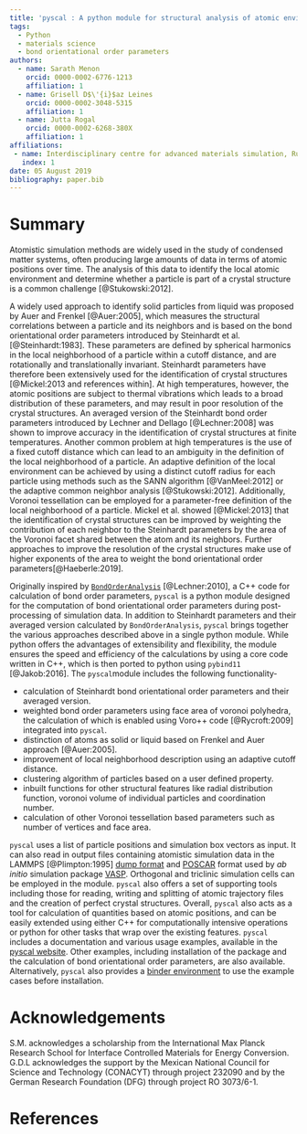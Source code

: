 ```yaml
---
title: 'pyscal : A python module for structural analysis of atomic environments'
tags:
  - Python
  - materials science
  - bond orientational order parameters
authors:
  - name: Sarath Menon
    orcid: 0000-0002-6776-1213
    affiliation: 1
  - name: Grisell D$\'{i}$az Leines
    orcid: 0000-0002-3048-5315
    affiliation: 1
  - name: Jutta Rogal
    orcid: 0000-0002-6268-380X
    affiliation: 1
affiliations:
 - name: Interdisciplinary centre for advanced materials simulation, Ruhr-Universit$\"{a}t$ Bochum, 44780     Bochum, Germany
   index: 1
date: 05 August 2019
bibliography: paper.bib
---
```



# Summary

Atomistic simulation methods are widely used in the study of condensed matter systems, often producing large amounts of data in terms of atomic positions over time. The analysis of this data to identify the local atomic environment and determine whether a particle is part of a crystal structure is a common challenge [@Stukowski:2012].

A widely used approach to identify solid particles from liquid was proposed by Auer and Frenkel [@Auer:2005],  which measures the structural correlations between a particle and its neighbors and is based on the bond orientational order parameters introduced by Steinhardt et al. [@Steinhardt:1983]. These parameters are defined by spherical harmonics in the local neighborhood of a particle within a cutoff distance, and are rotationally and translationally invariant. Steinhardt parameters have therefore been extensively used for the identification of crystal structures [@Mickel:2013 and references within]. At high temperatures, however, the atomic positions are subject to thermal vibrations which leads to a broad distribution of these parameters, and may result in poor resolution of the crystal structures. An averaged version of the Steinhardt bond order parameters introduced by Lechner and Dellago [@Lechner:2008] was shown to improve accuracy in the identification of crystal structures at finite temperatures. Another common problem at high temperatures is the use of a fixed cutoff distance which can lead to an ambiguity in the definition of the local neighborhood of a particle. An adaptive definition of the local environment can be achieved by using a distinct cutoff radius for each particle using methods such as the SANN algorithm [@VanMeel:2012] or the adaptive common neighbor analysis [@Stukowski:2012]. Additionally, Voronoi tessellation can be employed for a parameter-free definition of the local neighborhood of a particle. Mickel et al. showed [@Mickel:2013] that the identification of crystal structures can be improved by weighting the contribution of each neighbor to the Steinhardt parameters by the area of the Voronoi facet shared between the atom and its neighbors. Further approaches to improve the resolution of the crystal structures make use of higher exponents of the area to weight the bond orientational order parameters[@Haeberle:2019].

Originally inspired by [``BondOrderAnalysis``](https://homepage.univie.ac.at/wolfgang.lechner/bondorderparameter.html) [@Lechner:2010], a C++ code for calculation of bond order parameters, ``pyscal`` is a python module designed for the computation of bond orientational order parameters during post-processing of simulation data. In addition to Steinhardt parameters and their averaged version calculated by ``BondOrderAnalysis``, ``pyscal`` brings together the various approaches described above in a single python module. While python offers the advantages of extensibility and flexibility, the module ensures the speed and efficiency of the calculations by using a core code written in C++, which is then ported to python using ``pybind11`` [@Jakob:2016]. The ``pyscal``module includes the following functionality-   

 * calculation of Steinhardt bond orientational order parameters and their averaged version.
 * weighted bond order parameters using face area of voronoi polyhedra, the calculation of which is  enabled using Voro++ code [@Rycroft:2009] integrated into ``pyscal``.
 * distinction of atoms as solid or liquid based on Frenkel and Auer approach [@Auer:2005].
 * improvement of local neighborhood description using an adaptive cutoff distance.
 * clustering algorithm of particles based on a user defined property.
 * inbuilt functions for other structural features like radial distribution function, voronoi volume of individual particles and coordination number.
 * calculation of other Voronoi tessellation based parameters such as number of vertices and face area.

``pyscal`` uses a list of particle positions and simulation box vectors as input. It can also read in output files containing atomistic simulation data in the LAMMPS [@Plimpton:1995] [dump format](https://lammps.sandia.gov/doc/dump.html) and [POSCAR](https://cms.mpi.univie.ac.at/vasp/vasp/POSCAR_file.html) format used by _ab initio_ simulation package [VASP](https://www.vasp.at/). Orthogonal and triclinic simulation cells can be employed in the module. ``pyscal`` also offers a set of supporting tools including those for reading, writing and splitting of atomic trajectory files and the creation of perfect crystal structures. Overall, ``pyscal`` also acts as a tool for calculation of quantities based on atomic positions, and can be easily extended using either C++ for computationally intensive operations or python for other tasks that wrap over the existing features. ``pyscal`` includes a documentation and various usage examples, available in the [pyscal website](https://pyscal.readthedocs.io/en/latest/). Other examples, including installation of the package and the calculation of bond orientational order parameters, are also available. Alternatively, ``pyscal`` also provides a [binder environment](https://mybinder.org/v2/gh/srmnitc/pyscal/master?filepath=examples%2F) to use the example cases before installation.



# Acknowledgements
S.M. acknowledges a scholarship from the International Max Planck Research School for Interface Controlled Materials for Energy Conversion. G.D.L acknowledges the support by the Mexican National Council for Science and Technology (CONACYT) through project 232090 and by the German Research Foundation (DFG) through project RO 3073/6-1.

# References
